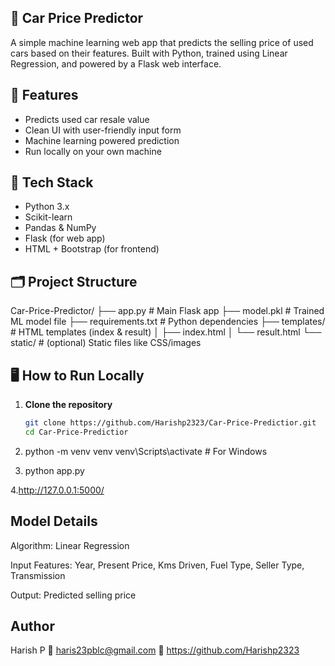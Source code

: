 ## 🚗 Car Price Predictor

A simple machine learning web app that predicts the selling price of used cars based on their features. Built with Python, trained using Linear Regression, and powered by a Flask web interface.

## 📌 Features

- Predicts used car resale value
- Clean UI with user-friendly input form
- Machine learning powered prediction
- Run locally on your own machine

## 🧰 Tech Stack

- Python 3.x
- Scikit-learn
- Pandas & NumPy
- Flask (for web app)
- HTML + Bootstrap (for frontend)

## 🗂️ Project Structure

Car-Price-Predictor/
├── app.py # Main Flask app
├── model.pkl # Trained ML model file
├── requirements.txt # Python dependencies
├── templates/ # HTML templates (index & result)
│ ├── index.html
│ └── result.html
└── static/ # (optional) Static files like CSS/images


## 🖥️ How to Run Locally

1. **Clone the repository**
   ```bash
   git clone https://github.com/Harishp2323/Car-Price-Predictior.git
   cd Car-Price-Predictior
2. python -m venv venv
venv\Scripts\activate     # For Windows

3. python app.py

4.http://127.0.0.1:5000/

## Model Details

Algorithm: Linear Regression

Input Features: Year, Present Price, Kms Driven, Fuel Type, Seller Type, Transmission

Output: Predicted selling price

## Author

Harish P
📧 haris23pblc@gmail.com
🔗 https://github.com/Harishp2323

